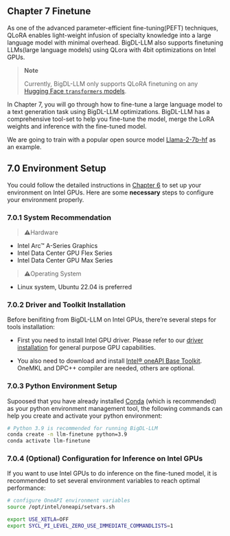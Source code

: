 
## Chapter 7 Finetune

As one of the advanced parameter-efficient fine-tuning(PEFT) techniques, QLoRA enables light-weight infusion of specialty knowledge into a large language model with minimal overhead. BigDL-LLM also supports finetuning LLMs(large language models) using QLora with 4bit optimizations on Intel GPUs.

> **Note**
>
> Currently, BigDL-LLM only supports QLoRA finetuning on any [Hugging Face `transformers` models](https://huggingface.co/docs/transformers/index).


In Chapter 7, you will go through how to fine-tune a large language model to a text generation task using BigDL-LLM optimizations. BigDL-LLM has a comprehensive tool-set to help you fine-tune the model, merge the LoRA weights and inference with the fine-tuned model.

We are going to train with a popular open source model [Llama-2-7b-hf](https://huggingface.co/meta-llama/Llama-2-7b-hf) as an example.

## 7.0 Environment Setup 

You could follow the detailed instructions in [Chapter 6](../ch_6_GPU_Acceleration/README.md) to set up your environment on Intel GPUs. Here are some **necessary** steps to configure your environment properly.

### 7.0.1 System Recommendation

> ⚠️Hardware
  - Intel Arc™ A-Series Graphics
  - Intel Data Center GPU Flex Series
  - Intel Data Center GPU Max Series

> ⚠️Operating System
  - Linux system, Ubuntu 22.04 is preferred


### 7.0.2 Driver and Toolkit Installation

Before benifiting from BigDL-LLM on Intel GPUs, there’re several steps for tools installation:

- First you need to install Intel GPU driver. Please refer to our [driver installation](https://dgpu-docs.intel.com/driver/installation.html) for general purpose GPU capabilities.

- You also need to download and install [Intel® oneAPI Base Toolkit](https://www.intel.com/content/www/us/en/developer/tools/oneapi/base-toolkit-download.html). OneMKL and DPC++ compiler are needed, others are optional.


### 7.0.3 Python Environment Setup

Supoosed that you have already installed [Conda](https://docs.conda.io/projects/conda/en/stable/) (which is recommended) as your python environment management tool, the following commands can help you create and activate your python environment: 

```bash
# Python 3.9 is recommended for running BigDL-LLM
conda create -n llm-finetune python=3.9 
conda activate llm-finetune 
```

### 7.0.4 (Optional) Configuration for Inference on Intel GPUs

If you want to use Intel GPUs to do inference on the fine-tuned model, it is recommended to set several environment variables to reach optimal performance:

```bash
# configure OneAPI environment variables
source /opt/intel/oneapi/setvars.sh

export USE_XETLA=OFF
export SYCL_PI_LEVEL_ZERO_USE_IMMEDIATE_COMMANDLISTS=1
```



